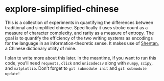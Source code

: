 # explore-simplified-chinese

This is a collection of experiments in quantifying the differences between traditional and simplified chinese. Specifically it uses stroke count as a measure of character complexity, and rarity as a measure of entropy. The goal is to quantify the efficiency of the two writing systems as encodings for the language in an information-theoretic sense. It makes use of [Shentan](http://github.com/idreyn/shentan), a Chinese dictionary utility of mine.

I plan to write more about this later. In the meantime, if you want to run this code, you'll need `requests`, `click` and `unicodecsv` along with `numpy`, `scipy`, and `matplotlib`. Don't forget to `git submodule init` and `git submodule update`!
